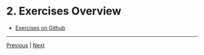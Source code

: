 # 2. Exercises Overview

-   [Exercises on Github](https://github.com/CleanCut/ultimate_rust_crash_course/#exercises)

---


[Previous](./1_Introduction.md) | [Next](./3_Cargo.md)


